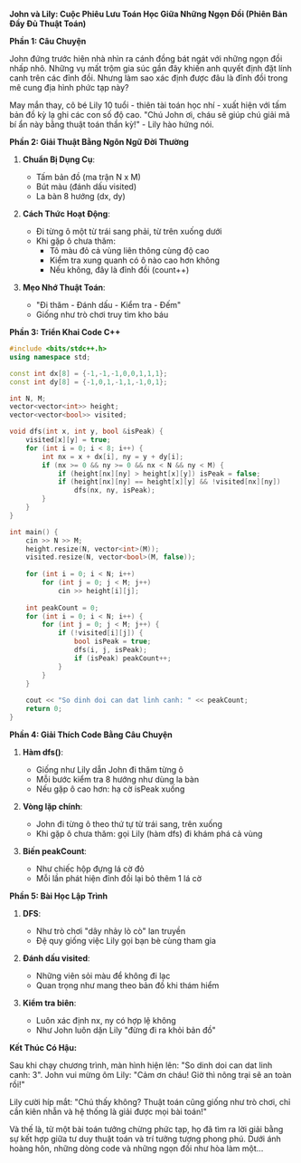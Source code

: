 **John và Lily: Cuộc Phiêu Lưu Toán Học Giữa Những Ngọn Đồi (Phiên Bản Đầy Đủ Thuật Toán)**

**Phần 1: Câu Chuyện**

John đứng trước hiên nhà nhìn ra cánh đồng bát ngát với những ngọn đồi nhấp nhô. Những vụ mất trộm gia súc gần đây khiến anh quyết định đặt lính canh trên các đỉnh đồi. Nhưng làm sao xác định được đâu là đỉnh đồi trong mê cung địa hình phức tạp này?

May mắn thay, cô bé Lily 10 tuổi - thiên tài toán học nhí - xuất hiện với tấm bản đồ kỳ lạ ghi các con số độ cao. "Chú John ơi, cháu sẽ giúp chú giải mã bí ẩn này bằng thuật toán thần kỳ!" - Lily hào hứng nói.

**Phần 2: Giải Thuật Bằng Ngôn Ngữ Đời Thường**

1. **Chuẩn Bị Dụng Cụ**:
   - Tấm bản đồ (ma trận N x M)
   - Bút màu (đánh dấu visited)
   - La bàn 8 hướng (dx, dy)

2. **Cách Thức Hoạt Động**:
   - Đi từng ô một từ trái sang phải, từ trên xuống dưới
   - Khi gặp ô chưa thăm:
     * Tô màu đỏ cả vùng liên thông cùng độ cao
     * Kiểm tra xung quanh có ô nào cao hơn không
     * Nếu không, đây là đỉnh đồi (count++)

3. **Mẹo Nhớ Thuật Toán**:
   - "Đi thăm - Đánh dấu - Kiểm tra - Đếm"
   - Giống như trò chơi truy tìm kho báu

**Phần 3: Triển Khai Code C++**

```cpp
#include <bits/stdc++.h>
using namespace std;

const int dx[8] = {-1,-1,-1,0,0,1,1,1};
const int dy[8] = {-1,0,1,-1,1,-1,0,1};

int N, M;
vector<vector<int>> height;
vector<vector<bool>> visited;

void dfs(int x, int y, bool &isPeak) {
    visited[x][y] = true;
    for (int i = 0; i < 8; i++) {
        int nx = x + dx[i], ny = y + dy[i];
        if (nx >= 0 && ny >= 0 && nx < N && ny < M) {
            if (height[nx][ny] > height[x][y]) isPeak = false;
            if (height[nx][ny] == height[x][y] && !visited[nx][ny]) 
                dfs(nx, ny, isPeak);
        }
    }
}

int main() {
    cin >> N >> M;
    height.resize(N, vector<int>(M));
    visited.resize(N, vector<bool>(M, false));
    
    for (int i = 0; i < N; i++)
        for (int j = 0; j < M; j++)
            cin >> height[i][j];
    
    int peakCount = 0;
    for (int i = 0; i < N; i++) {
        for (int j = 0; j < M; j++) {
            if (!visited[i][j]) {
                bool isPeak = true;
                dfs(i, j, isPeak);
                if (isPeak) peakCount++;
            }
        }
    }
    
    cout << "So dinh doi can dat linh canh: " << peakCount;
    return 0;
}
```

**Phần 4: Giải Thích Code Bằng Câu Chuyện**

1. **Hàm dfs()**:
   - Giống như Lily dẫn John đi thăm từng ô
   - Mỗi bước kiểm tra 8 hướng như dùng la bàn
   - Nếu gặp ô cao hơn: hạ cờ isPeak xuống

2. **Vòng lặp chính**:
   - John đi từng ô theo thứ tự từ trái sang, trên xuống
   - Khi gặp ô chưa thăm: gọi Lily (hàm dfs) đi khám phá cả vùng

3. **Biến peakCount**:
   - Như chiếc hộp đựng lá cờ đỏ
   - Mỗi lần phát hiện đỉnh đồi lại bỏ thêm 1 lá cờ

**Phần 5: Bài Học Lập Trình**

1. **DFS**:
   - Như trò chơi "dây nhảy lò cò" lan truyền
   - Đệ quy giống việc Lily gọi bạn bè cùng tham gia

2. **Đánh dấu visited**:
   - Những viên sỏi màu để không đi lạc
   - Quan trọng như mang theo bản đồ khi thám hiểm

3. **Kiểm tra biên**:
   - Luôn xác định nx, ny có hợp lệ không
   - Như John luôn dặn Lily "đừng đi ra khỏi bản đồ"

**Kết Thúc Có Hậu:**

Sau khi chạy chương trình, màn hình hiện lên: "So dinh doi can dat linh canh: 3". John vui mừng ôm Lily: "Cảm ơn cháu! Giờ thì nông trại sẽ an toàn rồi!"

Lily cười híp mắt: "Chú thấy không? Thuật toán cũng giống như trò chơi, chỉ cần kiên nhẫn và hệ thống là giải được mọi bài toán!"

Và thế là, từ một bài toán tưởng chừng phức tạp, họ đã tìm ra lời giải bằng sự kết hợp giữa tư duy thuật toán và trí tưởng tượng phong phú. Dưới ánh hoàng hôn, những dòng code và những ngọn đồi như hòa làm một...